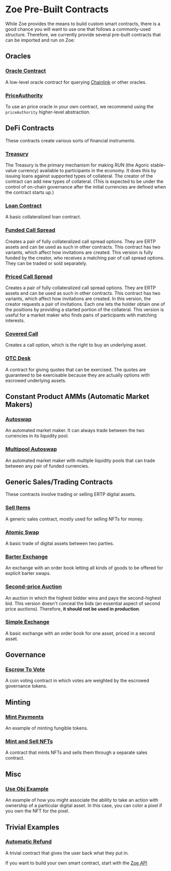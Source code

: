 # Zoe Pre-Built Contracts

<Zoe-Version/>

While Zoe provides the means to build custom smart contracts, there is a good chance you will
want to use one that follows a commonly-used structure. Therefore, we currently provide several
pre-built contracts that can be imported and run on Zoe:

## Oracles

### [Oracle Contract](./oracle.md) 
A low-level oracle contract for querying [Chainlink](https://docs.chain.link/docs/request-and-receive-data#config)
or other oracles. 

### [PriceAuthority](/zoe/guide/price-authority.md)
To use an price oracle in your own contract, we recommend using the `priceAuthority`
higher-level abstraction.

## DeFi Contracts

These contracts create various sorts of financial instruments.

### [Treasury](./treasury.md)

The Treasury is the primary mechanism for making RUN (the Agoric stable-value
currency) available to participants in the economy. It does this by issuing
loans against supported types of collateral. The creator of the contract can
add new types of collateral. (This is expected to be under the control of
on-chain governance after the initial currencies are defined when the contract
starts up.)

### [Loan Contract](./loan.md)
A basic collateralized loan contract.

### [Funded Call Spread](./fundedCallSpread.md) 
Creates a pair of fully collateralized call spread options. 
They are ERTP assets and can be used as such in other contracts. 
This contract has two variants, which affect how invitations are created. 
This version is fully funded by the creator, who receives a matching pair
of call spread options. They can be traded or sold separately.

### [Priced Call Spread](./pricedCallSpread.md) 
Creates a pair of fully collateralized call spread options.
They are ERTP assets and can be used as such in other contracts. 
This contract has two variants, which affect how invitations are created. 
In this version, the creator requests a pair of invitations. Each one lets
the holder obtain one of the positions by providing a started portion of 
the collateral. This version is useful for a market maker who finds pairs
of participants with matching interests.

### [Covered Call](./covered-call.md) 
Creates a call option, which is the right to buy an underlying asset.

### [OTC Desk](./otc-desk.md) 
A contract for giving quotes that can be exercised. The quotes are 
guaranteed to be exercisable because they are actually options with 
escrowed underlying assets.

## Constant Product AMMs (Automatic Market Makers)

### [Autoswap](./autoswap.md) 
An automated market maker. It 
can always trade between the two currencies in its liquidity pool.

### [Multipool Autoswap](./multipoolAutoswap.md) 
An automated market maker with multiple
liquidity pools that can trade between any pair of funded currencies.

## Generic Sales/Trading Contracts

These contracts involve trading or selling ERTP digital assets.

### [Sell Items](./sell-items.md) 
A generic sales contract, mostly used for selling NFTs for money.

### [Atomic Swap](./atomic-swap.md)
A basic trade of digital assets between two parties.

### [Barter Exchange](./barter-exchange.md) 
An exchange with an order book letting all kinds of goods
to be offered for explicit barter swaps.
  
### [Second-price Auction](./second-price-auction.md) 
An auction in which the highest bidder wins and pays the 
second-highest bid. This version doesn't conceal the 
bids (an essential aspect of second price auctions). 
Therefore, **it should not be used in production**.

### [Simple Exchange](./simple-exchange.md)
A basic exchange with an order book for one asset,
priced in a second asset.

## Governance

### [Escrow To Vote](./escrow-to-vote.md )
A coin voting contract in which votes are weighted by 
the escrowed governance tokens.

## Minting

### [Mint Payments](./mint-payments.md) 
An example of minting fungible tokens.

### [Mint and Sell NFTs](./mint-and-sell-nfts.md) 
A contract that mints NFTs and sells them through 
a separate sales contract.

## Misc

### [Use Obj Example](./use-obj-example.md) 
An example of how you might associate the ability to take 
an action with ownership of a particular digital asset. In 
this case, you can color a pixel if you own the NFT for the pixel.

## Trivial Examples

### [Automatic Refund](./automatic-refund.md) 
A trivial contract that gives the user back what they put in.

If you want to build your own smart contract, start with the [Zoe API](../../api/README.md)
